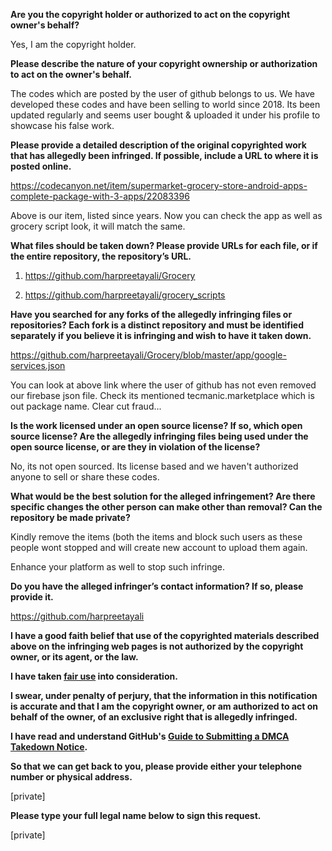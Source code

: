 **Are you the copyright holder or authorized to act on the copyright owner's behalf?**

Yes, I am the copyright holder.

**Please describe the nature of your copyright ownership or authorization to act on the owner's behalf.**

The codes which are posted by the user of github belongs to us. We have developed these codes and have been selling to world since 2018. Its been updated regularly and seems user bought & uploaded it under his profile to showcase his false work.

**Please provide a detailed description of the original copyrighted work that has allegedly been infringed. If possible, include a URL to where it is posted online.**

https://codecanyon.net/item/supermarket-grocery-store-android-apps-complete-package-with-3-apps/22083396

Above is our item, listed since years. Now you can check the app as well as grocery script look, it will match the same.

**What files should be taken down? Please provide URLs for each file, or if the entire repository, the repository’s URL.**

1. https://github.com/harpreetayali/Grocery

2. https://github.com/harpreetayali/grocery_scripts

**Have you searched for any forks of the allegedly infringing files or repositories? Each fork is a distinct repository and must be identified separately if you believe it is infringing and wish to have it taken down.**

https://github.com/harpreetayali/Grocery/blob/master/app/google-services.json

You can look at above link where the user of github has not even removed our firebase json file. Check its mentioned tecmanic.marketplace which is out package name. Clear cut fraud...

**Is the work licensed under an open source license? If so, which open source license? Are the allegedly infringing files being used under the open source license, or are they in violation of the license?**

No, its not open sourced. Its license based and we haven't authorized anyone to sell or share these codes.

**What would be the best solution for the alleged infringement? Are there specific changes the other person can make other than removal? Can the repository be made private?**

Kindly remove the items (both the items and block such users as these people wont stopped and will create new account to upload them again.

Enhance your platform as well to stop such infringe.

**Do you have the alleged infringer’s contact information? If so, please provide it.**

https://github.com/harpreetayali

**I have a good faith belief that use of the copyrighted materials described above on the infringing web pages is not authorized by the copyright owner, or its agent, or the law.**

**I have taken <a href="https://www.lumendatabase.org/topics/22">fair use</a> into consideration.**

**I swear, under penalty of perjury, that the information in this notification is accurate and that I am the copyright owner, or am authorized to act on behalf of the owner, of an exclusive right that is allegedly infringed.**

**I have read and understand GitHub's <a href="https://help.github.com/articles/guide-to-submitting-a-dmca-takedown-notice/">Guide to Submitting a DMCA Takedown Notice</a>.**

**So that we can get back to you, please provide either your telephone number or physical address.**

[private]  

**Please type your full legal name below to sign this request.**

[private]  
